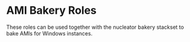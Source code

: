AMI Bakery Roles
========================

These roles can be used together with the nucleator bakery stackset to bake
AMIs for Windows instances.

